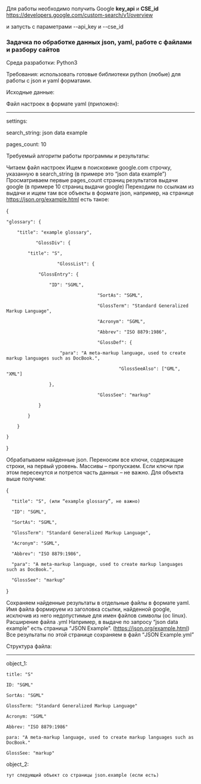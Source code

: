 Для работы необходимо получить Google **key_api** и **CSE_id**
 https://developers.google.com/custom-search/v1/overview
 
и запусть с параметрами --api_key и --cse_id



### Задачка по обработке данных json, yaml, работе с файлами и разбору сайтов


Среда разработки: Python3

Требования: использовать готовые библиотеки python (любые) для работы с json и yaml форматами.

Исходные данные:

Файл настроек в формате yaml (приложен):

---

settings:

  search_string: json data example

  pages_count: 10

 

Требуемый алгоритм работы программы и результаты:

Читаем файл настроек
Ищем в поисковике google.com строчку, указанную в search_string (в примере это “json data example”)
Просматриваем первые pages_count страниц результатов выдачи google (в примере 10 страниц выдачи google)
Переходим по ссылкам из выдачи и ищем там все объекты в формате json, например, на странице https://json.org/example.html есть такое:
 

{

    "glossary": {

        "title": "example glossary",

               "GlossDiv": {

            "title": "S",

                       "GlossList": {

                "GlossEntry": {

                    "ID": "SGML",

                                      "SortAs": "SGML",

                                      "GlossTerm": "Standard Generalized Markup Language",

                                      "Acronym": "SGML",

                                      "Abbrev": "ISO 8879:1986",

                                      "GlossDef": {

                        "para": "A meta-markup language, used to create markup languages such as DocBook.",

                                              "GlossSeeAlso": ["GML", "XML"]

                    },

                                      "GlossSee": "markup"

                }

            }

        }

    }

}

Обрабатываем найденные json. Переносим все ключи, содержащие строки, на первый уровень. Массивы – пропускаем. Если ключи при этом пересекутся и потрется часть данных – не важно. Для объекта выше получим:
 

{

      "title": "S", (или “example glossary”, не важно)

      "ID": "SGML",

      "SortAs": "SGML",

      "GlossTerm": "Standard Generalized Markup Language",

      "Acronym": "SGML",

      "Abbrev": "ISO 8879:1986",

      "para": "A meta-markup language, used to create markup languages such as DocBook.",

      "GlossSee": "markup"

}

 

Сохраняем найденные результаты в отдельные файлы в формате yaml.  Имя файла формируем из заголовка ссылки, найденной google, исключив из него недопустимые для имен файлов символы (oc linux). Расширение файла .yml
Например, в выдаче по запросу “json data example” есть страница “JSON Example”. (https://json.org/example.html)  Все результаты по этой странице сохраняем в файл “JSON Example.yml”

Структура файла:

---

object_1:

    title: "S"

    ID: "SGML"

    SortAs: "SGML"

    GlossTerm: "Standard Generalized Markup Language"

    Acronym: "SGML"

    Abbrev: "ISO 8879:1986"

    para: "A meta-markup language, used to create markup languages such as DocBook."

    GlossSee: "markup"

object_2:

    тут следующий объект со страницы json.example (если есть)
